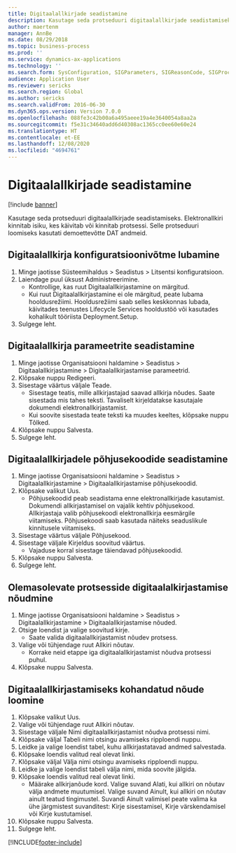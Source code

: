 ```yaml
---
title: Digitaalallkirjade seadistamine
description: Kasutage seda protseduuri digitaalallkirjade seadistamiseks.
author: maertenm
manager: AnnBe
ms.date: 08/29/2018
ms.topic: business-process
ms.prod: ''
ms.service: dynamics-ax-applications
ms.technology: ''
ms.search.form: SysConfiguration, SIGParameters, SIGReasonCode, SIGProcSetup
audience: Application User
ms.reviewer: sericks
ms.search.region: Global
ms.author: sericks
ms.search.validFrom: 2016-06-30
ms.dyn365.ops.version: Version 7.0.0
ms.openlocfilehash: 088fe3c42b00a6a495aeee19a4e3640054a8aa2a
ms.sourcegitcommit: f5e31c34640add6d40308ac1365cc0ee60e60e24
ms.translationtype: HT
ms.contentlocale: et-EE
ms.lasthandoff: 12/08/2020
ms.locfileid: "4694761"
---
```

# <a name="set-up-electronic-signatures"></a>Digitaalallkirjade seadistamine

[!include [banner](../../includes/banner.md)]

Kasutage seda protseduuri digitaalallkirjade seadistamiseks. Elektronallkiri kinnitab isiku, kes käivitab või kinnitab protsessi. Selle protseduuri loomiseks kasutati demoettevõtte DAT andmeid.


## <a name="enable-the-electronic-signature-configuration-key"></a>Digitaalallkirja konfiguratsioonivõtme lubamine
1. Minge jaotisse Süsteemihaldus > Seadistus > Litsentsi konfiguratsioon.
2. Laiendage puul üksust Administreerimine.
    * Kontrollige, kas ruut Digitaalallkirjastamine on märgitud.  
    * Kui ruut Digitaalallkirjastamine ei ole märgitud, peate lubama hooldusrežiimi. Hooldusrežiimi saab selles keskkonnas lubada, käivitades teenustes Lifecycle Services hooldustöö või kasutades kohalikult tööriista Deployment.Setup.  
3. Sulgege leht.

## <a name="set-up-electronic-signature-parameters"></a>Digitaalallkirja parameetrite seadistamine
1. Minge jaotisse Organisatsiooni haldamine > Seadistus > Digitaalallkirjastamine > Digitaalallkirjastamise parameetrid.
2. Klõpsake nuppu Redigeeri.
3. Sisestage väärtus väljale Teade.
    * Sisestage teatis, mille allkirjastajad saavad allkirja nõudes. Saate sisestada mis tahes teksti. Tavaliselt kirjeldatakse kasutajale dokumendi elektronallkirjastamist.  
    * Kui soovite sisestada teate teksti ka muudes keeltes, klõpsake nuppu Tõlked.  
4. Klõpsake nuppu Salvesta.
5. Sulgege leht.

## <a name="set-up-reason-codes-for-electronic-signatures"></a>Digitaalallkirjadele põhjusekoodide seadistamine
1. Minge jaotisse Organisatsiooni haldamine > Seadistus > Digitaalallkirjastamine > Digitaalallkirjastamise põhjusekoodid.
2. Klõpsake valikut Uus.
    * Põhjusekoodid peab seadistama enne elektronallkirjade kasutamist. Dokumendi allkirjastamisel on vajalik kehtiv põhjusekood.     Allkirjastaja valib põhjusekoodi elektronallkirja eesmärgile viitamiseks. Põhjusekoodi saab kasutada näiteks seaduslikule kinnitusele viitamiseks.  
3. Sisestage väärtus väljale Põhjusekood.
4. Sisestage väljale Kirjeldus soovitud väärtus.
    * Vajaduse korral sisestage täiendavad põhjusekoodid.  
5. Klõpsake nuppu Salvesta.
6. Sulgege leht.

## <a name="require-electronic-signatures-for-existing-processes"></a>Olemasolevate protsesside digitaalalkirjastamise nõudmine
1. Minge jaotisse Organisatsiooni haldamine > Seadistus > Digitaalallkirjastamine > Digitaalallkirjastamise nõuded.
2. Otsige loendist ja valige soovitud kirje.
    * Saate valida digitaalallkirjastamist nõudev protsess.  
3. Valige või tühjendage ruut Allkiri nõutav.
    * Korrake neid etappe iga digitaalallkirjastamist nõudva protsessi puhul.  
4. Klõpsake nuppu Salvesta.

## <a name="create-a-custom-requirement-for-electronic-signatures"></a>Digitaalallkirjastamiseks kohandatud nõude loomine
1. Klõpsake valikut Uus.
2. Valige või tühjendage ruut Allkiri nõutav.
3. Sisestage väljale Nimi digitaalallkirjastamist nõudva protsessi nimi.
4. Klõpsake väljal Tabeli nimi otsingu avamiseks ripploendi nuppu.
5. Leidke ja valige loendist tabel, kuhu allkirjastatavad andmed salvestada.
6. Klõpsake loendis valitud real olevat linki.
7. Klõpsake väljal Välja nimi otsingu avamiseks ripploendi nuppu.
8. Leidke ja valige loendist tabeli välja nimi, mida soovite jälgida.
9. Klõpsake loendis valitud real olevat linki.
    * Määrake allkirjanõude kord.     Valige suvand Alati, kui allkiri on nõutav välja andmete muutumisel.     Valige suvand Ainult, kui allkiri on nõutav ainult teatud tingimustel. Suvandi Ainult valimisel peate valima ka ühe järgmistest suvanditest: Kirje sisestamisel, Kirje värskendamisel või Kirje kustutamisel.  
10. Klõpsake nuppu Salvesta.
11. Sulgege leht.



[!INCLUDE[footer-include](../../../../includes/footer-banner.md)]